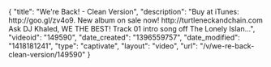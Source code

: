 {
    "title": "We're Back! - Clean Version",
    "description": "Buy at iTunes: http:\/\/goo.gl\/zv4o9. New album on sale now! http:\/\/turtleneckandchain.com Ask DJ Khaled, WE THE BEST! Track 01 intro song off The Lonely Islan...",
    "videoid": "149590",
    "date_created": "1396559757",
    "date_modified": "1418181241",
    "type": "captivate",
    "layout": "video",
    "url": "\/v\/we-re-back-clean-version\/149590"
}